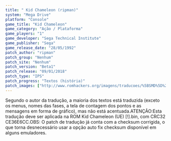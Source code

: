 ```yaml
---
title: " Kid Chameleon (ripman)"
system: "Mega Drive"
platform: "Console"
game_title: "Kid Chameleon"
game_category: "Ação / Plataforma"
game_players: "1"
game_developer: "Sega Technical Institute"
game_publisher: "Sega"
game_release_date: "28/05/1992"
patch_author: "ripman"
patch_group: "Nenhum"
patch_site: "Nenhum"
patch_version: "Beta1"
patch_release: "09/01/2018"
patch_type: "IPS"
patch_progress: "Textos (história)"
patch_images: ["http://www.romhackers.org/imagens/traducoes/%5BSMD%5D%20Kid%20Chameleon%20-%20ripman%20-%201.png","http://www.romhackers.org/imagens/traducoes/%5BSMD%5D%20Kid%20Chameleon%20-%20ripman%20-%202.png","http://www.romhackers.org/imagens/traducoes/%5BSMD%5D%20Kid%20Chameleon%20-%20ripman%20-%203.png"]
---
```

Segundo o autor da tradução, a maioria dos textos está traduzida (exceto os menus, nomes das fases, a tela de contagem dos pontos e as mensagens em forma de gráfico), mas não está acentuada.ATENÇÃO:Esta tradução deve ser aplicada na ROM Kid Chameleon (UE) [!].bin, com CRC32 CE36E6CC.OBS: O patch de tradução já conta com a checksum corrigida, o que torna desnecessário usar a opção auto fix checksum disponível em alguns emuladores.